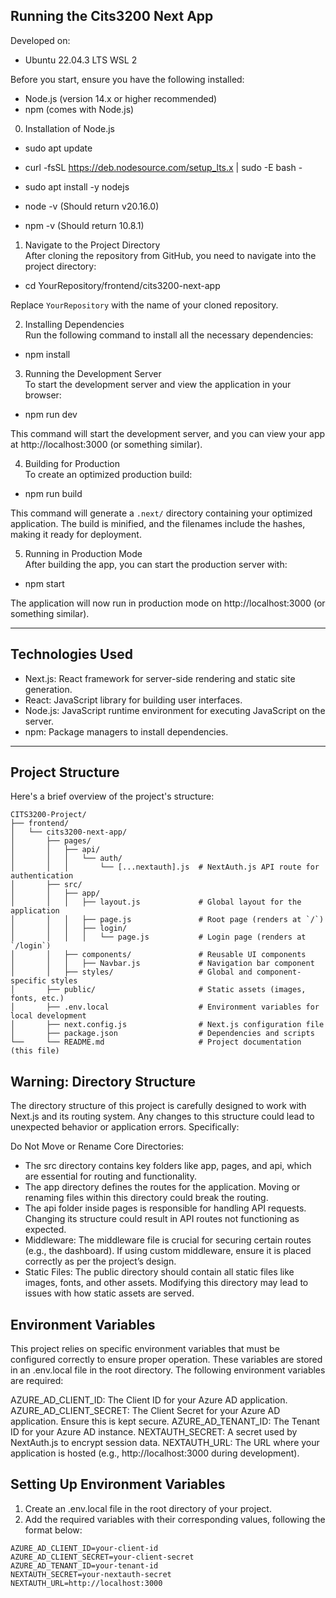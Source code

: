 ## Running the Cits3200 Next App

Developed on:

- Ubuntu 22.04.3 LTS WSL 2

Before you start, ensure you have the following installed:

- Node.js (version 14.x or higher recommended)
- npm (comes with Node.js)

0. Installation of Node.js

- sudo apt update
- curl -fsSL https://deb.nodesource.com/setup_lts.x | sudo -E bash -
- sudo apt install -y nodejs

- node -v (Should return v20.16.0)
- npm -v (Should return 10.8.1)

1. Navigate to the Project Directory  
   After cloning the repository from GitHub, you need to navigate into the project directory:

- cd YourRepository/frontend/cits3200-next-app

Replace `YourRepository` with the name of your cloned repository.

2. Installing Dependencies  
   Run the following command to install all the necessary dependencies:

- npm install

3. Running the Development Server  
   To start the development server and view the application in your browser:

- npm run dev

This command will start the development server, and you can view your app at http://localhost:3000 (or something similar).

4. Building for Production  
   To create an optimized production build:

- npm run build

This command will generate a `.next/` directory containing your optimized application. The build is minified, and the filenames include the hashes, making it ready for deployment.

5. Running in Production Mode  
   After building the app, you can start the production server with:

- npm start

The application will now run in production mode on http://localhost:3000 (or something similar).

---

## Technologies Used

- Next.js: React framework for server-side rendering and static site generation.
- React: JavaScript library for building user interfaces.
- Node.js: JavaScript runtime environment for executing JavaScript on the server.
- npm: Package managers to install dependencies.

---

## Project Structure

Here's a brief overview of the project's structure:

```plaintext
CITS3200-Project/
├── frontend/
│   └── cits3200-next-app/
│       ├── pages/
│       │   ├── api/
│       │   │   └── auth/
│       │   │       └── [...nextauth].js  # NextAuth.js API route for authentication
│       ├── src/
│       │   ├── app/
│       │   │   ├── layout.js             # Global layout for the application
│       │   │   ├── page.js               # Root page (renders at `/`)
│       │   │   ├── login/
│       │   │   │   └── page.js           # Login page (renders at `/login`)
│       │   ├── components/               # Reusable UI components
│       │   │   ├── Navbar.js             # Navigation bar component
│       │   ├── styles/                   # Global and component-specific styles
│       ├── public/                       # Static assets (images, fonts, etc.)
│       ├── .env.local                    # Environment variables for local development
│       ├── next.config.js                # Next.js configuration file
│       ├── package.json                  # Dependencies and scripts
└──     └── README.md                     # Project documentation (this file)
```

## Warning: Directory Structure
The directory structure of this project is carefully designed to work with Next.js and its routing system. Any changes to this structure could lead to unexpected behavior or application errors. Specifically:

Do Not Move or Rename Core Directories:
- The src directory contains key folders like app, pages, and api, which are essential for routing and functionality.
- The app directory defines the routes for the application. Moving or renaming files within this directory could break the routing.
- The api folder inside pages is responsible for handling API requests. Changing its structure could result in API routes not functioning as expected.
- Middleware: The middleware file is crucial for securing certain routes (e.g., the dashboard). If using custom middleware, ensure it is placed correctly as per the project’s design.
- Static Files: The public directory should contain all static files like images, fonts, and other assets. Modifying this directory may lead to issues with how static assets are served.

## Environment Variables
This project relies on specific environment variables that must be configured correctly to ensure proper operation. These variables are stored in an .env.local file in the root directory. The following environment variables are required:

AZURE_AD_CLIENT_ID: The Client ID for your Azure AD application.
AZURE_AD_CLIENT_SECRET: The Client Secret for your Azure AD application. Ensure this is kept secure.
AZURE_AD_TENANT_ID: The Tenant ID for your Azure AD instance.
NEXTAUTH_SECRET: A secret used by NextAuth.js to encrypt session data.
NEXTAUTH_URL: The URL where your application is hosted (e.g., http://localhost:3000 during development).

## Setting Up Environment Variables
1. Create an .env.local file in the root directory of your project.
2. Add the required variables with their corresponding values, following the format below:

```plaintext
AZURE_AD_CLIENT_ID=your-client-id
AZURE_AD_CLIENT_SECRET=your-client-secret
AZURE_AD_TENANT_ID=your-tenant-id
NEXTAUTH_SECRET=your-nextauth-secret
NEXTAUTH_URL=http://localhost:3000
```